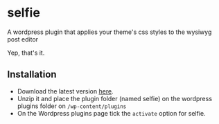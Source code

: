 selfie
======

A wordpress plugin that applies your theme's css styles to the wysiwyg post editor

Yep, that's it.

## Installation

* Download the latest version [here](https://github.com/imagentleman/selfie/archive/master.zip).
* Unzip it and place the plugin folder (named selfie) on the wordpress plugins folder on `/wp-content/plugins`
* On the Wordpress plugins page tick the `activate` option for selfie.
